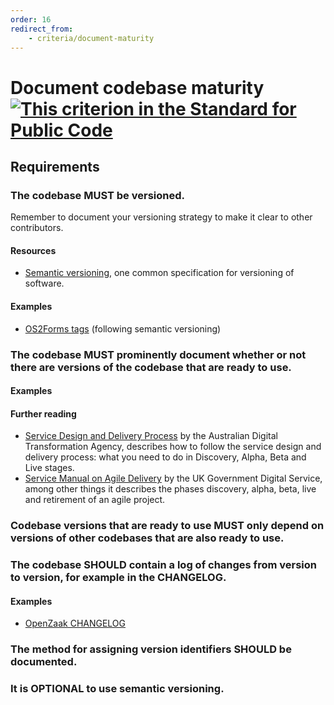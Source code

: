 ```yaml
---
order: 16
redirect_from:
    - criteria/document-maturity
---
```

# Document codebase maturity [![This criterion in the Standard for Public Code]({{site.url}}/assets/link-symbol.png)](https://standard.publiccode.net/criteria/document-codebase-maturity.html)

<!-- SPDX-License-Identifier: CC0-1.0 -->
<!-- written in 2019 - 2022 by The Foundation for Public Code <info@publiccode.net> -->

## Requirements

### The codebase MUST be versioned.

Remember to document your versioning strategy to make it clear to other contributors.

#### Resources

* [Semantic versioning](https://semver.org/), one common specification for versioning of software.

#### Examples

* [OS2Forms tags](https://github.com/OS2Forms/os2forms/tags) (following semantic versioning)

### The codebase MUST prominently document whether or not there are versions of the codebase that are ready to use.

#### Examples

#### Further reading

* [Service Design and Delivery Process](https://www.dta.gov.au/help-and-advice/build-and-improve-services/service-design-and-delivery-process) by the Australian Digital Transformation Agency, describes how to follow the service design and delivery process: what you need to do in Discovery, Alpha, Beta and Live stages.
* [Service Manual on Agile Delivery](https://www.gov.uk/service-manual/agile-delivery) by the UK Government Digital Service, among other things it describes the phases discovery, alpha, beta, live and retirement of an agile project.

<!-- When we add these two above, we should also remove them from the standard -->

### Codebase versions that are ready to use MUST only depend on versions of other codebases that are also ready to use.

### The codebase SHOULD contain a log of changes from version to version, for example in the CHANGELOG.

#### Examples

* [OpenZaak CHANGELOG](https://github.com/open-zaak/open-zaak/blob/main/CHANGELOG.rst)

### The method for assigning version identifiers SHOULD be documented.

### It is OPTIONAL to use semantic versioning.
